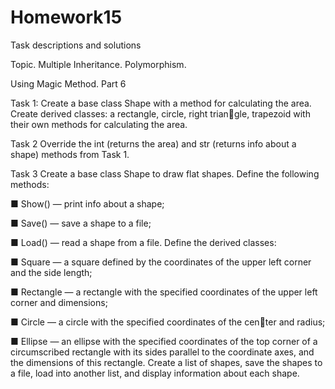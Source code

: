 # Homework15
Task descriptions and solutions

Topic. Multiple Inheritance. Polymorphism. 

Using Magic Method. Part 6


Task 1:
Create a base class Shape with a method for calculating 
the area. Create derived classes: a rectangle, circle, right triangle, trapezoid with their own methods for calculating the area.

Task 2
Override the int (returns the area) and str (returns info 
about a shape) methods from Task 1.

Task 3
Create a base class Shape to draw flat shapes. 
Define the following methods:

■ Show() — print info about a shape;

■ Save() — save a shape to a file;

■ Load() — read a shape from a file.
Define the derived classes: 

■ Square — a square defined by the coordinates of the upper 
left corner and the side length;

■ Rectangle — a rectangle with the specified coordinates of 
the upper left corner and dimensions;

■ Circle — a circle with the specified coordinates of the center and radius;

■ Ellipse — an ellipse with the specified coordinates of 
the top corner of a circumscribed rectangle with its sides 
parallel to the coordinate axes, and the dimensions of this 
rectangle.
Create a list of shapes, save the shapes to a file, load into 
another list, and display information about each shape.
